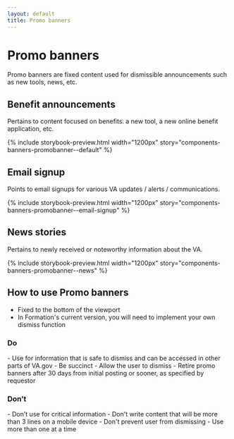 ```yaml
---
layout: default
title: Promo banners
---
```


# Promo banners

<p class="va-introtext">Promo banners are fixed content used for dismissible announcements such as new tools, news, etc.</p>

## Benefit announcements

Pertains to content focused on benefits: a new tool, a new online benefit application, etc.

{% include storybook-preview.html width="1200px" story="components-banners-promobanner--default" %}

## Email signup

Points to email signups for various VA updates / alerts / communications.

{% include storybook-preview.html width="1200px" story="components-banners-promobanner--email-signup" %}

## News stories

Pertains to newly received or noteworthy information about the VA.

{% include storybook-preview.html width="1200px" story="components-banners-promobanner--news" %}


## How to use Promo banners

- Fixed to the bottom of the viewport
- In Formation's current version, you will need to implement your own dismiss function

<div class="do-dont">
<div class="do-dont__do">
<h3 class="do-dont__heading">Do</h3>
<div class="do-dont__content" markdown="1">
- Use for information that is safe to dismiss and can be accessed in other parts of VA.gov
- Be succinct
- Allow the user to dismiss
- Retire promo banners after 30 days from initial posting or sooner, as specified by requestor
</div>
</div>
<div class="do-dont__dont">
<h3 class="do-dont__heading">Don’t</h3>
<div class="do-dont__content" markdown="1">
- Don't use for critical information
- Don't write content that will be more than 3 lines on a mobile device
- Don't prevent user from dismissing
- Use more than one at a time
</div>
</div>
</div>

